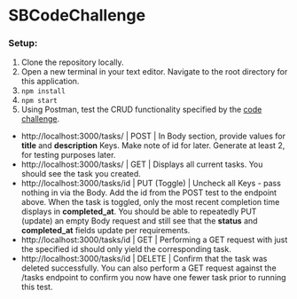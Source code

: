 # SBCodeChallenge

### Setup:
1. Clone the repository locally.
2. Open a new terminal in your text editor. Navigate to the root directory for this application.
3. ```npm install```
4. ```npm start```
5. Using Postman, test the CRUD functionality specified by the [code challenge](https://gist.github.com/eddwk/0cf4c6582d69b1d13d512a46a2239cb1). 

* http://localhost:3000/tasks/ | POST | In Body section, provide values for **title** and **description** Keys. Make note of id for later. Generate at least 2, for testing purposes later.
* http://localhost:3000/tasks/ | GET | Displays all current tasks. You should see the task you created.
* http://localhost:3000/tasks/id | PUT (Toggle) | Uncheck all Keys - pass nothing in via the Body. Add the id from the POST test to the endpoint above. When the task is toggled, only the most recent completion time displays in **completed_at**. You should be able to repeatedly PUT (update) an empty Body request and still see that the **status** and **completed_at** fields update per requirements.
* http://localhost:3000/tasks/id | GET | Performing a GET request with just the specified id should only yield the corresponding task.
* http://localhost:3000/tasks/id | DELETE | Confirm that the task was deleted successfully. You can also perform a GET request against the /tasks endpoint to confirm you now have one fewer task prior to running this test.